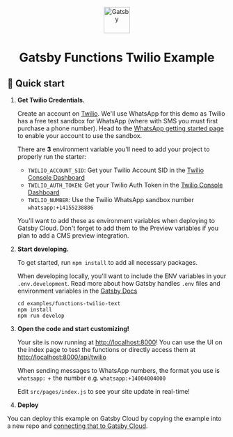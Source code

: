 <p align="center">
  <a href="https://www.gatsbyjs.com/?utm_source=starter&utm_medium=readme&utm_campaign=gatsby-functions-beta">
    <img alt="Gatsby" src="https://www.gatsbyjs.com/Gatsby-Monogram.svg" width="60" />
  </a>
</p>
<h1 align="center">
  Gatsby Functions Twilio Example
</h1>

## 🚀 Quick start

1. **Get Twilio Credentials.**

    Create an account on [Twilio](https://www.twilio.com/). We'll use WhatsApp for this demo as Twilio has a free test sandbox for WhatsApp (where with SMS you must first purchase a phone number). Head to the [WhatsApp getting started page](https://console.twilio.com/us1/develop/sms/try-it-out/whatsapp-learn?frameUrl=%2Fconsole%2Fsms%2Fwhatsapp%2Flearn%3Fx-target-region%3Dus1) to enable your account to use the sandbox.

    There are **3** environment variable you'll need to add your project to properly run the starter:

    - `TWILIO_ACCOUNT_SID`: Get your Twilio Account SID in the [Twilio Console Dashboard](https://www.twilio.com/console)
    - `TWILIO_AUTH_TOKEN`: Get your Twilio Auth Token in the [Twilio Console Dashboard](https://www.twilio.com/console)
    - `TWILIO_NUMBER`: Use the Twilio WhatsApp sandbox number `whatsapp:+14155238886`

    You'll want to add these as environment variables when deploying to Gatsby Cloud. Don't forget to add them to the Preview variables if you plan to add a CMS preview integration.

2. **Start developing.**

    To get started, run `npm install` to add all necessary packages.

    When developing locally, you'll want to include the ENV variables in your `.env.development`. Read more about how Gatsby handles `.env` files and environment variables in the [Gatsby Docs](https://www.gatsbyjs.com/docs/how-to/local-development/environment-variables/)

    ```shell
    cd examples/functions-twilio-text
    npm install
    npm run develop
    ```

3. **Open the code and start customizing!**

    Your site is now running at <http://localhost:8000>! You can use the UI on the index page to test the functions or directly access them at <http://localhost:8000/api/twilio>

    When sending messages to WhatsApp numbers, the format you use is `whatsapp:` + the number e.g. `whatsapp:+14004004000`

    Edit `src/pages/index.js` to see your site update in real-time!

4. **Deploy**

You can deploy this example on Gatsby Cloud by copying the example into a new repo and [connecting that to Gatsby Cloud](https://www.gatsbyjs.com/docs/how-to/previews-deploys-hosting/deploying-to-gatsby-cloud/#set-up-an-existing-gatsby-site).
